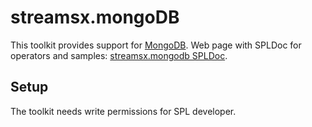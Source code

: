 streamsx.mongoDB
================
This toolkit provides support for [MongoDB](http://www.mongodb.org).
Web page with SPLDoc for operators and samples: [streamsx.mongodb SPLDoc](http://ibmstreams.github.io/streamsx.mongodb).

Setup
-----
The toolkit needs write permissions for SPL developer.
